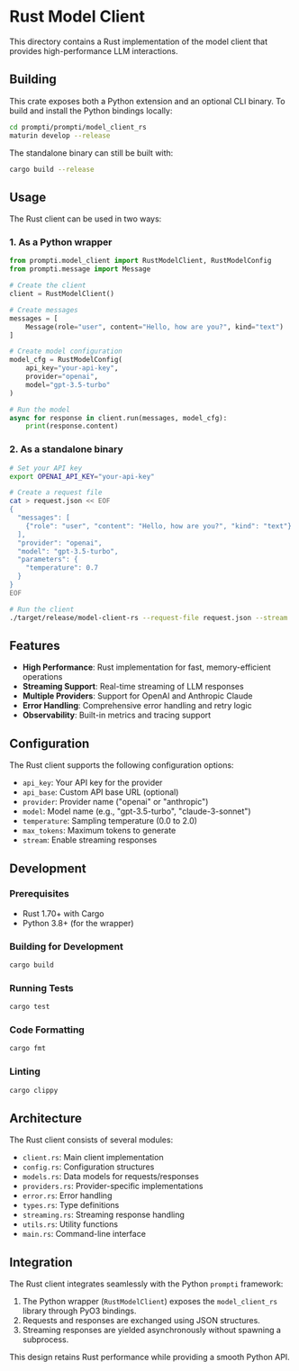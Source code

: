 # Rust Model Client

This directory contains a Rust implementation of the model client that provides high-performance LLM interactions.

## Building

This crate exposes both a Python extension and an optional CLI binary.
To build and install the Python bindings locally:

```bash
cd prompti/prompti/model_client_rs
maturin develop --release
```

The standalone binary can still be built with:

```bash
cargo build --release
```

## Usage

The Rust client can be used in two ways:

### 1. As a Python wrapper

```python
from prompti.model_client import RustModelClient, RustModelConfig
from prompti.message import Message

# Create the client
client = RustModelClient()

# Create messages
messages = [
    Message(role="user", content="Hello, how are you?", kind="text")
]

# Create model configuration
model_cfg = RustModelConfig(
    api_key="your-api-key",
    provider="openai",
    model="gpt-3.5-turbo"
)

# Run the model
async for response in client.run(messages, model_cfg):
    print(response.content)
```

### 2. As a standalone binary

```bash
# Set your API key
export OPENAI_API_KEY="your-api-key"

# Create a request file
cat > request.json << EOF
{
  "messages": [
    {"role": "user", "content": "Hello, how are you?", "kind": "text"}
  ],
  "provider": "openai",
  "model": "gpt-3.5-turbo",
  "parameters": {
    "temperature": 0.7
  }
}
EOF

# Run the client
./target/release/model-client-rs --request-file request.json --stream
```

## Features

- **High Performance**: Rust implementation for fast, memory-efficient operations
- **Streaming Support**: Real-time streaming of LLM responses
- **Multiple Providers**: Support for OpenAI and Anthropic Claude
- **Error Handling**: Comprehensive error handling and retry logic
- **Observability**: Built-in metrics and tracing support

## Configuration

The Rust client supports the following configuration options:

- `api_key`: Your API key for the provider
- `api_base`: Custom API base URL (optional)
- `provider`: Provider name ("openai" or "anthropic")
- `model`: Model name (e.g., "gpt-3.5-turbo", "claude-3-sonnet")
- `temperature`: Sampling temperature (0.0 to 2.0)
- `max_tokens`: Maximum tokens to generate
- `stream`: Enable streaming responses

## Development

### Prerequisites

- Rust 1.70+ with Cargo
- Python 3.8+ (for the wrapper)

### Building for Development

```bash
cargo build
```

### Running Tests

```bash
cargo test
```

### Code Formatting

```bash
cargo fmt
```

### Linting

```bash
cargo clippy
```

## Architecture

The Rust client consists of several modules:

- `client.rs`: Main client implementation
- `config.rs`: Configuration structures
- `models.rs`: Data models for requests/responses
- `providers.rs`: Provider-specific implementations
- `error.rs`: Error handling
- `types.rs`: Type definitions
- `streaming.rs`: Streaming response handling
- `utils.rs`: Utility functions
- `main.rs`: Command-line interface

## Integration

The Rust client integrates seamlessly with the Python ``prompti`` framework:

1. The Python wrapper (`RustModelClient`) exposes the `model_client_rs` library through PyO3 bindings.
2. Requests and responses are exchanged using JSON structures.
3. Streaming responses are yielded asynchronously without spawning a subprocess.

This design retains Rust performance while providing a smooth Python API.
